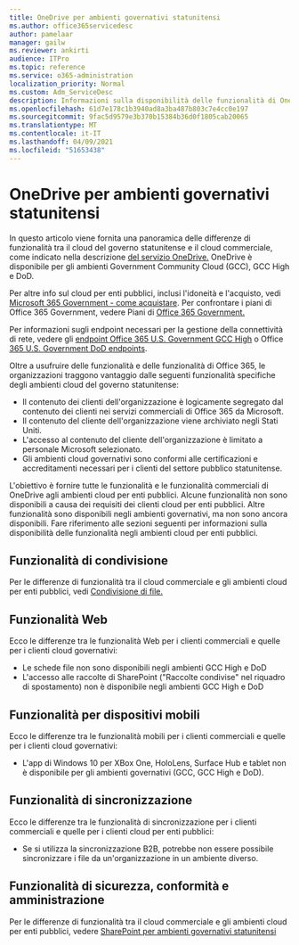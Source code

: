```yaml
---
title: OneDrive per ambienti governativi statunitensi
ms.author: office365servicedesc
author: pamelaar
manager: gailw
ms.reviewer: ankirti
audience: ITPro
ms.topic: reference
ms.service: o365-administration
localization_priority: Normal
ms.custom: Adm_ServiceDesc
description: Informazioni sulla disponibilità delle funzionalità di OneDrive per i clienti cloud del governo statunitense.
ms.openlocfilehash: 61d7e178c1b3940ad8a3ba487b803c7e4cc0e197
ms.sourcegitcommit: 9fac5d9579e3b370b15384b36d0f1805cab20065
ms.translationtype: MT
ms.contentlocale: it-IT
ms.lasthandoff: 04/09/2021
ms.locfileid: "51653438"
---
```

# <a name="onedrive-for-us-government-environments"></a>OneDrive per ambienti governativi statunitensi

In questo articolo viene fornita una panoramica delle differenze di funzionalità tra il cloud del governo statunitense e il cloud commerciale, come indicato nella descrizione [del servizio OneDrive.](../../onedrive-for-business-service-description.md) OneDrive è disponibile per gli ambienti Government Community Cloud (GCC), GCC High e DoD. 

Per altre info sul cloud per enti pubblici, inclusi l'idoneità e l'acquisto, vedi [Microsoft 365 Government - come acquistare](./microsoft-365-government-how-to-buy.md). Per confrontare i piani di Office 365 Government, vedere Piani di [Office 365 Government.](https://www.microsoft.com/microsoft-365/government/compare-office-365-government-plans?rtc=1#EligibilityRequirements)

Per informazioni sugli endpoint necessari per la gestione della connettività di rete, vedere gli [endpoint Office 365 U.S. Government GCC High](/office365/enterprise/office-365-u-s-government-gcc-high-endpoints#sharepoint-online-and-onedrive-for-business) o Office [365 U.S. Government DoD endpoints](/office365/enterprise/office-365-u-s-government-dod-endpoints#sharepoint-online-and-onedrive-for-business).

Oltre a usufruire delle funzionalità e delle funzionalità di Office 365, le organizzazioni traggono vantaggio dalle seguenti funzionalità specifiche degli ambienti cloud del governo statunitense:

-   Il contenuto dei clienti dell'organizzazione è logicamente segregato dal contenuto dei clienti nei servizi commerciali di Office 365 da Microsoft.
-   Il contenuto del cliente dell'organizzazione viene archiviato negli Stati Uniti.
-   L'accesso al contenuto del cliente dell'organizzazione è limitato a personale Microsoft selezionato.
-   Gli ambienti cloud governativi sono conformi alle certificazioni e accreditamenti necessari per i clienti del settore pubblico statunitense.

L'obiettivo è fornire tutte le funzionalità e le funzionalità commerciali di OneDrive agli ambienti cloud per enti pubblici. Alcune funzionalità non sono disponibili a causa dei requisiti dei clienti cloud per enti pubblici. Altre funzionalità sono disponibili negli ambienti governativi, ma non sono ancora disponibili. Fare riferimento alle sezioni seguenti per informazioni sulla disponibilità delle funzionalità negli ambienti cloud per enti pubblici.

## <a name="sharing-features"></a>Funzionalità di condivisione

Per le differenze di funzionalità tra il cloud commerciale e gli ambienti cloud per enti pubblici, vedi [Condivisione di file.](./gcc-high-and-dod.md#file-sharing)

## <a name="web-features"></a>Funzionalità Web

Ecco le differenze tra le funzionalità Web per i clienti commerciali e quelle per i clienti cloud governativi:

- Le schede file non sono disponibili negli ambienti GCC High e DoD
- L'accesso alle raccolte di SharePoint ("Raccolte condivise" nel riquadro di spostamento) non è disponibile negli ambienti GCC High e DoD

## <a name="mobile-features"></a>Funzionalità per dispositivi mobili

Ecco le differenze tra le funzionalità mobili per i clienti commerciali e quelle per i clienti cloud governativi:

- L'app di Windows 10 per XBox One, HoloLens, Surface Hub e tablet non è disponibile per gli ambienti governativi (GCC, GCC High e DoD).

## <a name="sync-features"></a>Funzionalità di sincronizzazione

Ecco le differenze tra le funzionalità di sincronizzazione per i clienti commerciali e quelle per i clienti cloud per enti pubblici:

- Se si utilizza la sincronizzazione B2B, potrebbe non essere possibile sincronizzare i file da un'organizzazione in un ambiente diverso.

## <a name="security-compliance-and-administration-features"></a>Funzionalità di sicurezza, conformità e amministrazione

Per le differenze di funzionalità tra il cloud commerciale e gli ambienti cloud per enti pubblici, vedere [SharePoint per ambienti governativi statunitensi](sharepoint.md)
